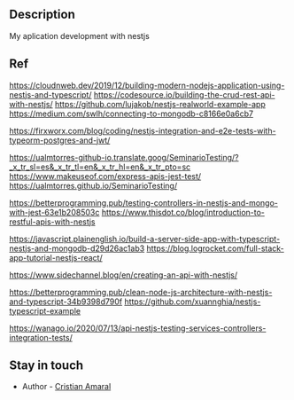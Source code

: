 
## Description

My aplication development with nestjs

## Ref
https://cloudnweb.dev/2019/12/building-modern-nodejs-application-using-nestjs-and-typescript/
https://codesource.io/building-the-crud-rest-api-with-nestjs/
https://github.com/lujakob/nestjs-realworld-example-app
https://medium.com/swlh/connecting-to-mongodb-c8166e0a6cb7

https://firxworx.com/blog/coding/nestjs-integration-and-e2e-tests-with-typeorm-postgres-and-jwt/

https://ualmtorres-github-io.translate.goog/SeminarioTesting/?_x_tr_sl=es&_x_tr_tl=en&_x_tr_hl=en&_x_tr_pto=sc
https://www.makeuseof.com/express-apis-jest-test/
https://ualmtorres.github.io/SeminarioTesting/


https://betterprogramming.pub/testing-controllers-in-nestjs-and-mongo-with-jest-63e1b208503c
https://www.thisdot.co/blog/introduction-to-restful-apis-with-nestjs

https://javascript.plainenglish.io/build-a-server-side-app-with-typescript-nestjs-and-mongodb-d29d26ac1ab3
https://blog.logrocket.com/full-stack-app-tutorial-nestjs-react/

https://www.sidechannel.blog/en/creating-an-api-with-nestjs/

https://betterprogramming.pub/clean-node-js-architecture-with-nestjs-and-typescript-34b9398d790f
https://github.com/xuannghia/nestjs-typescript-example

https://wanago.io/2020/07/13/api-nestjs-testing-services-controllers-integration-tests/

## Stay in touch

- Author - [Cristian Amaral](https://www.linkedin.com/in/cristian-amaral-061b0b68)
